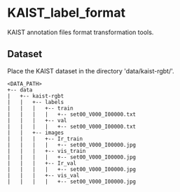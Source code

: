# KAIST_label_format
KAIST annotation files format transformation tools.

## Dataset
Place the KAIST dataset in the directory 'data/kaist-rgbt/'.

``` 
<DATA_PATH>
+-- data
|   +-- kaist-rgbt
|   |   +-- labels
|   |   |   +-- train
|   |   |   |   +-- set00_V000_I00000.txt
|   |   |   +-- val
|   |   |   |   +-- set00_V000_I00000.txt
|   |   +-- images
|   |   |   +-- Ir_train
|   |   |   |   +-- set00_V000_I00000.jpg
|   |   |   +-- vis_train
|   |   |   |   +-- set00_V000_I00000.jpg
|   |   |   +-- Ir_val
|   |   |   |   +-- set00_V000_I00000.jpg
|   |   |   +-- vis_val
|   |   |   |   +-- set00_V000_I00000.jpg

```